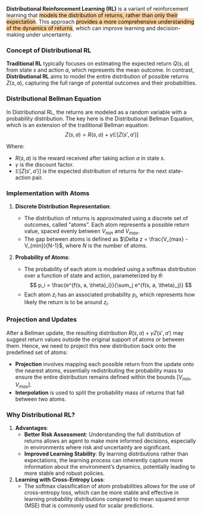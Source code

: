 **Distributional Reinforcement Learning (RL)** is a variant of reinforcement learning that <mark style="background: #FFB86CA6;">models the distribution of returns, rather than only their expectation</mark>. This approach <mark style="background: #FFB86CA6;">provides a more comprehensive understanding of the dynamics of returns</mark>, which can improve learning and decision-making under uncertainty. 
### Concept of Distributional RL
**Traditional RL** typically focuses on estimating the expected return $Q(s,a)$ from state $s$ and action $a$, which represents the mean outcome. In contrast, **Distributional RL** aims to model the entire distribution of possible returns $Z(s, a)$, capturing the full range of potential outcomes and their probabilities.
### Distributional Bellman Equation
In Distributional RL, the returns are modeled as a random variable with a probability distribution. The key here is the Distributional Bellman Equation, which is an extension of the traditional Bellman equation:
$$ Z(s, a) = R(s, a) + \gamma \mathbb{E}[Z(s', a')]$$

Where:
- $R(s, a)$ is the reward received after taking action $a$ in state $s$.
- $\gamma$ is the discount factor.
- $\mathbb{E}[Z(s', a')]$ is the expected distribution of returns for the next state-action pair.
### Implementation with Atoms
1. **Discrete Distribution Representation**:
   - The distribution of returns is approximated using a discrete set of outcomes, called "atoms". Each atom represents a possible return value, spaced evenly between $V_{min}$ and $V_{max}$.
   - The gap between atoms is defined as $\Delta z = \frac{V_{max} - V_{min}}{N-1}$, where $N$ is the number of atoms.

2. **Probability of Atoms**:
   - The probability of each atom is modeled using a softmax distribution over a function of state and action, parameterized by $\theta$: 
   $$ p_i = \frac{e^{f(s, a, \theta)_i}}{\sum_j e^{f(s, a, \theta)_j}} $$
   - Each atom $z_i$ has an associated probability $p_i$, which represents how likely the return is to be around $z_i$.
### Projection and Updates
After a Bellman update, the resulting distribution $R(s, a) + \gamma Z(s', a')$ may suggest return values outside the original support of atoms or between them. Hence, we need to project this new distribution back onto the predefined set of atoms:
- **Projection** involves mapping each possible return from the update onto the nearest atoms, essentially redistributing the probability mass to ensure the entire distribution remains defined within the bounds $[V_{min}, V_{max}]$.
- **Interpolation** is used to split the probability mass of returns that fall between two atoms.
### Why Distributional RL?
1. **Advantages**:
   - **Better Risk Assessment**: Understanding the full distribution of returns allows an agent to make more informed decisions, especially in environments where risk and uncertainty are significant.
   - **Improved Learning Stability**: By learning distributions rather than expectations, the learning process can inherently capture more information about the environment’s dynamics, potentially leading to more stable and robust policies.
2. **Learning with Cross-Entropy Loss**:
   - The softmax classification of atom probabilities allows for the use of cross-entropy loss, which can be more stable and effective in learning probability distributions compared to mean squared error (MSE) that is commonly used for scalar predictions.

